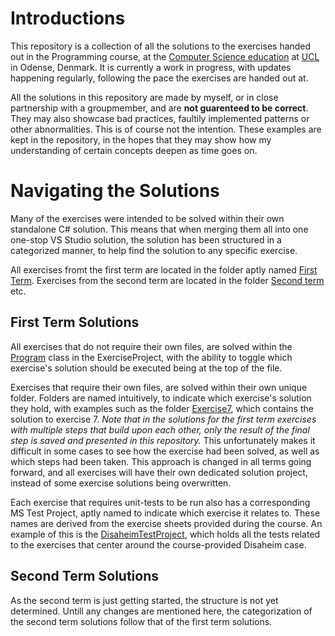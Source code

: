 # Introductions
This repository is a collection of all the solutions to the exercises handed out in the Programming course, at the [Computer Science education](https://www.ucl.dk/uddannelser/datamatiker) at [UCL](https://www.ucl.dk/) in Odense, Denmark. It is currently a work in progress, with updates happening regularly, following the pace the exercises are handed out at. 

All the solutions in this repository are made by myself, or in close partnership with a groupmember, and are **not guarenteed to be correct**. They may also showcase bad practices, faultily implemented patterns or other abnormalities. This is of course not the intention. These examples are kept in the repository, in the hopes that they may show how my understanding of certain concepts deepen as time goes on.

# Navigating the Solutions
Many of the exercises were intended to be solved within their own standalone C# solution. This means that when merging them all into one one-stop VS Studio solution, the solution has been structured in a categorized manner, to help find the solution to any specific exercise. 

All exercises fromt the first term are located in the folder aptly named [First Term](FirstTerm). Exercises from the second term are located in the folder [Second term](SecondTerm) etc.

## First Term Solutions
All exercises that do not require their own files, are solved within the [Program](FirstTerm/ExerciseProject/Program.cs) class in the ExerciseProject, with the ability to toggle which exercise's solution should be executed being at the top of the file.

Exercises that require their own files, are solved within their own unique folder. Folders are named intuitively, to indicate which exercise's solution they hold, with examples such as the folder [Exercise7](FirstTerm/ExerciseProject/Exercise7), which contains the solution to exercise 7. *Note that in the solutions for the first term exercises with multiple steps that build upon each other, only the result of the final step is saved and presented in this repository.* This unfortunately makes it difficult in some cases to see how the exercise had been solved, as well as which steps had been taken. This approach is changed in all terms going forward, and all exercises will have their own dedicated solution project, instead of some exercise solutions being overwritten.

Each exercise that requires unit-tests to be run also has a corresponding MS Test Project, aptly named to indicate which exercise it relates to. These names are derived from the exercise sheets provided during the course. An example of this is the [DisaheimTestProject](FirstTerm/TestProjects/DisaheimTestProject), which holds all the tests related to the exercises that center around the course-provided Disaheim case.

## Second Term Solutions
As the second term is just getting started, the structure is not yet determined. Untill any changes are mentioned here, the categorization of the second term solutions follow that of the first term solutions.
